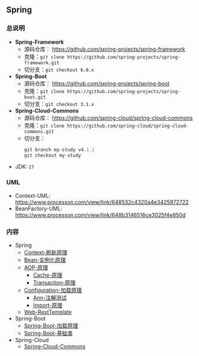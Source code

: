 ## Spring
### 总说明
- **Spring-Framework**
  - 源码仓库： https://github.com/spring-projects/spring-framework
  - 克隆：`git clone https://github.com/spring-projects/spring-framework.git`
  - 切分支：`git checkout 6.0.x`
- **Spring-Boot**
  - 源码仓库： https://github.com/spring-projects/spring-boot
  - 克隆：`git clone https://github.com/spring-projects/spring-boot.git`
  - 切分支：`git checkout 3.1.x`
- **Spring-Cloud-Commons**
  - 源码仓库： https://github.com/spring-cloud/spring-cloud-commons
  - 克隆：`git clone https://github.com/spring-cloud/spring-cloud-commons.git`
  - 切分支：
    ```js
    git branch my-study v4.1.1
    git checkout my-study
    ```
- JDK: `17`


### UML
- Context-UML: https://www.processon.com/view/link/648532c4320a4e3425972722
- BeanFactory-UML: https://www.processon.com/view/link/648b3146516ce3025f4e850d


### 内容
- Spring
  - [Context-刷新原理](Context-刷新原理.md)
  - [Bean-实例化原理](Bean-实例化原理.md)
  - [AOP-原理](AOP-原理.md)
    - [Cache-原理](Cache-原理.md)
    - [Transaction-原理](Transaction-原理.md)
  - [Configuration-加载原理](Configuration-加载原理.md)
    - [Ann-注解测试](Ann-注解测试.md)
    - [Import-原理](Import-原理.md)
  - [Web-RestTemplate](Web-RestTemplate.md)
- Spring-Boot
  - [Spring-Boot-加载原理](Boot-加载原理.md)
  - [Spring-Boot-基础类](Boot-基础类.md)
- Spring-Cloud
  - [Spring-Cloud-Commons](Cloud-Commons.md)
